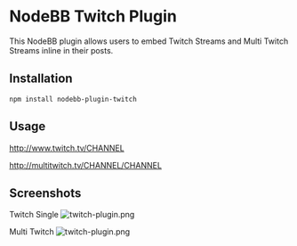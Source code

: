 # NodeBB Twitch Plugin

This NodeBB plugin allows users to embed Twitch Streams and Multi Twitch Streams inline in their posts. 

## Installation

    npm install nodebb-plugin-twitch

## Usage

http://www.twitch.tv/CHANNEL

http://multitwitch.tv/CHANNEL/CHANNEL

## Screenshots
Twitch Single
![twitch-plugin.png](http://i.imgur.com/Li6o3gT.png) 

Multi Twitch
![twitch-plugin.png](http://i.imgur.com/by2pOad.jpg) 
